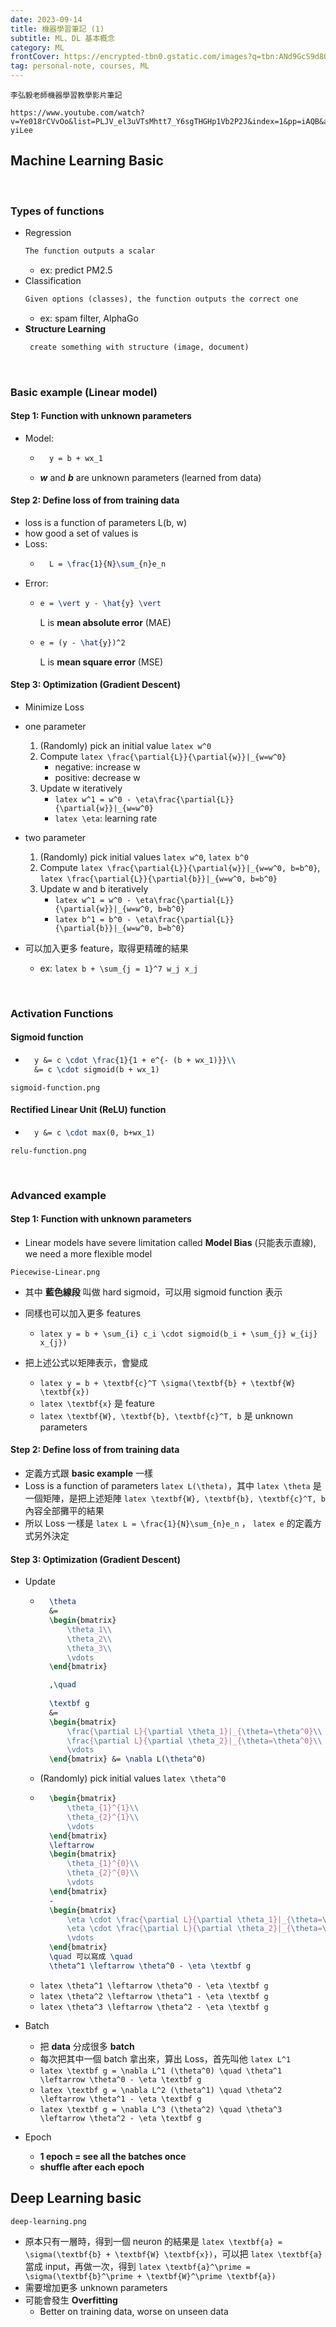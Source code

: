 ```yaml
---
date: 2023-09-14
title: 機器學習筆記 (1)
subtitle: ML、DL 基本概念
category: ML
frontCover: https://encrypted-tbn0.gstatic.com/images?q=tbn:ANd9GcS9d8Ow4KIqpTLoH9uOKyiS-lKUNgheHP_H3yp13QoCFSK3avHItP0mOkcAbk1IO6qQmA8&usqp=CAU
tag: personal-note, courses, ML
---
```

```quote
李弘毅老師機器學習教學影片筆記
```
```youtube
https://www.youtube.com/watch?v=Ye018rCVvOo&list=PLJV_el3uVTsMhtt7_Y6sgTHGHp1Vb2P2J&index=1&pp=iAQB&ab_channel=Hung-yiLee
```

## Machine Learning Basic

<br>

### Types of functions
- Regression
  ```def
  The function outputs a scalar
  ```
  - ex: predict PM2.5
- Classification
  ```def
  Given options (classes), the function outputs the correct one
  ```
  - ex: spam filter, AlphaGo
- **Structure Learning**
  ```def
   create something with structure (image, document)
  ```

<br>

### Basic example (Linear model)
#### Step 1: Function with unknown parameters
  - Model: 
    - ```latex
        y = b + wx_1
        ```

    - ***w*** and ***b*** are unknown parameters (learned from data)
  
#### Step 2: Define loss of from training data
  - loss is a function of parameters L(b, w)
  - how good a set of values is
  - Loss: 
    - ```latex
        L = \frac{1}{N}\sum_{n}e_n
        ```
  - Error: 
    - ```latex
      e = \vert y - \hat{y} \vert
        ```
      L is **mean absolute error** (MAE)
    - ```latex
      e = (y - \hat{y})^2	
        ```
      L is **mean square error** (MSE)
  
#### Step 3: Optimization (**Gradient Descent**) 
  - Minimize Loss
  - one parameter
    1. (Randomly) pick an initial value `latex w^0`
    2. Compute `latex \frac{\partial{L}}{\partial{w}}|_{w=w^0}`
       - negative: increase w
       - positive: decrease w
    3. Update w iteratively
       - `latex w^1 = w^0 - \eta\frac{\partial{L}}{\partial{w}}|_{w=w^0} `
       - `latex \eta`: learning rate
  - two parameter
    1. (Randomly) pick initial values `latex w^0`, `latex b^0`
    2. Compute `latex \frac{\partial{L}}{\partial{w}}|_{w=w^0, b=b^0}`, `latex \frac{\partial{L}}{\partial{b}}|_{w=w^0, b=b^0}`
    3. Update w and b iteratively
       - `latex w^1 = w^0 - \eta\frac{\partial{L}}{\partial{w}}|_{w=w^0, b=b^0} `
       - `latex b^1 = b^0 - \eta\frac{\partial{L}}{\partial{b}}|_{w=w^0, b=b^0} `

- 可以加入更多 feature，取得更精確的結果
  - ex: `latex b + \sum_{j = 1}^7 w_j x_j`

<br>

### Activation Functions
#### Sigmoid function
- ```latex
    y &= c \cdot \frac{1}{1 + e^{- (b + wx_1)}}\\
    &= c \cdot sigmoid(b + wx_1)
    ```
```img
sigmoid-function.png
```
 
#### Rectified Linear Unit (ReLU) function
- ```latex
    y &= c \cdot max(0, b+wx_1)
    ```
```img
relu-function.png
```    


<br>

### Advanced example
#### Step 1: Function with unknown parameters
- Linear models have severe limitation called **Model Bias** (只能表示直線), we need a more flexible model
```img
Piecewise-Linear.png
```
- 其中 **藍色線段** 叫做 hard sigmoid，可以用 sigmoid function 表示

- 同樣也可以加入更多 features
  - `latex y = b + \sum_{i} c_i \cdot sigmoid(b_i + \sum_{j} w_{ij} x_{j})`

- 把上述公式以矩陣表示，會變成
  - `latex y = b + \textbf{c}^T \sigma(\textbf{b} + \textbf{W} \textbf{x})`
  - `latex \textbf{x}` 是 feature
  - `latex \textbf{W}, \textbf{b}, \textbf{c}^T, b` 是 unknown parameters

#### Step 2: Define loss of from training data
- 定義方式跟 **basic example** 一樣
- Loss is a function of parameters `latex L(\theta)`，其中 `latex \theta` 是一個矩陣，是把上述矩陣 `latex \textbf{W}, \textbf{b}, \textbf{c}^T, b` 內容全部攤平的結果
- 所以 Loss 一樣是 `latex L = \frac{1}{N}\sum_{n}e_n` ， `latex e` 的定義方式另外決定
  
#### Step 3: Optimization (**Gradient Descent**) 
- Update
    - ```latex
        \theta 
        &= 
        \begin{bmatrix}
            \theta_1\\
            \theta_2\\
            \theta_3\\
            \vdots
        \end{bmatrix}

        ,\quad
        
        \textbf g 
        &= 
        \begin{bmatrix}
            \frac{\partial L}{\partial \theta_1}|_{\theta=\theta^0}\\
            \frac{\partial L}{\partial \theta_2}|_{\theta=\theta^0}\\
            \vdots
        \end{bmatrix} &= \nabla L(\theta^0)
        ```
    - (Randomly) pick initial values `latex \theta^0`
    - ```latex
        \begin{bmatrix}
            \theta_{1}^{1}\\
            \theta_{2}^{1}\\
            \vdots
        \end{bmatrix} 
        \leftarrow
        \begin{bmatrix}
            \theta_{1}^{0}\\
            \theta_{2}^{0}\\
            \vdots
        \end{bmatrix}     
        -
        \begin{bmatrix}
            \eta \cdot \frac{\partial L}{\partial \theta_1}|_{\theta=\theta^0}\\
            \eta \cdot \frac{\partial L}{\partial \theta_2}|_{\theta=\theta^0}\\
            \vdots
        \end{bmatrix} 
        \quad 可以寫成 \quad 
        \theta^1 \leftarrow \theta^0 - \eta \textbf g
        ```
    - `latex \theta^1 \leftarrow \theta^0 - \eta \textbf g`
    - `latex \theta^2 \leftarrow \theta^1 - \eta \textbf g`
    - `latex \theta^3 \leftarrow \theta^2 - \eta \textbf g`

- Batch
  - 把 **data** 分成很多 **batch**
  - 每次把其中一個 batch 拿出來，算出 Loss，首先叫他 `latex L^1`
  - `latex \textbf g = \nabla L^1 (\theta^0) \quad \theta^1 \leftarrow \theta^0 - \eta \textbf g`
  - `latex \textbf g = \nabla L^2 (\theta^1) \quad \theta^2 \leftarrow \theta^1 - \eta \textbf g`
  - `latex \textbf g = \nabla L^3 (\theta^2) \quad \theta^3 \leftarrow \theta^2 - \eta \textbf g`

- Epoch
  - **1 epoch = see all the batches once**
  - **shuffle after each epoch**


## Deep Learning basic
```img
deep-learning.png
```

- 原本只有一層時，得到一個 neuron 的結果是 `latex \textbf{a} = \sigma(\textbf{b} + \textbf{W} \textbf{x})`，可以把 `latex \textbf{a}` 當成 input，再做一次，得到 `latex \textbf{a}^\prime = \sigma(\textbf{b}^\prime + \textbf{W}^\prime \textbf{a})`
- 需要增加更多 unknown parameters
- 可能會發生 **Overfitting**
  - Better on training data, worse on unseen data
